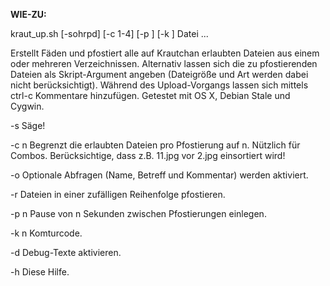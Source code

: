 **WIE-ZU:**

kraut_up.sh [-sohrpd] [-c 1-4] [-p <integer>] [-k <komturcode>] Datei ...

Erstellt Fäden und pfostiert alle auf Krautchan erlaubten Dateien aus einem oder mehreren Verzeichnissen.
Alternativ lassen sich die zu pfostierenden Dateien als Skript-Argument angeben (Dateigröße und Art werden
dabei nicht berücksichtigt).
Während des Upload-Vorgangs lassen sich mittels ctrl-c Kommentare hinzufügen.
Getestet mit OS X, Debian Stale und Cygwin.

 -s	Säge!

 -c n	Begrenzt die erlaubten Dateien pro Pfostierung auf n. Nützlich für Combos.	Berücksichtige, dass z.B. 11.jpg vor 2.jpg einsortiert wird!

 -o	Optionale Abfragen (Name, Betreff und Kommentar) werden aktiviert.

 -r	Dateien in einer zufälligen Reihenfolge pfostieren.

 -p n	Pause von n Sekunden zwischen Pfostierungen einlegen.

 -k n	Komturcode.

 -d	Debug-Texte aktivieren.

 -h	Diese Hilfe.